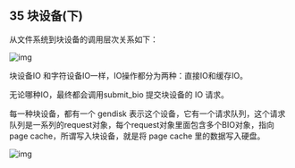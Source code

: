 ## 35 块设备(下)

从文件系统到块设备的调用层次关系如下：



![img](https://static001.geekbang.org/resource/image/3c/0e/3c473d163b6e90985d7301f115ab660e.jpeg)

块设备IO 和字符设备IO一样，IO操作都分为两种：直接IO和缓存IO。

无论哪种IO，最终都会调用submit_bio 提交块设备的 IO 请求。

每一种块设备，都有一个 gendisk 表示这个设备，它有一个请求队列，这个请求队列是一系列的request对象，每个request对象里面包含多个BIO对象，指向page cache，所谓写入块设备，就是将 page cache 里的数据写入硬盘。

![img](https://static001.geekbang.org/resource/image/c9/3c/c9f6a08075ba4eae3314523fa258363c.png)

